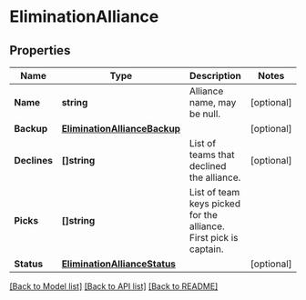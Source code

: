 # EliminationAlliance

## Properties

Name | Type | Description | Notes
------------ | ------------- | ------------- | -------------
**Name** | **string** | Alliance name, may be null. | [optional] 
**Backup** | [**EliminationAllianceBackup**](Elimination_Alliance_backup.md) |  | [optional] 
**Declines** | **[]string** | List of teams that declined the alliance. | [optional] 
**Picks** | **[]string** | List of team keys picked for the alliance. First pick is captain. | 
**Status** | [**EliminationAllianceStatus**](Elimination_Alliance_status.md) |  | [optional] 

[[Back to Model list]](../README.md#documentation-for-models) [[Back to API list]](../README.md#documentation-for-api-endpoints) [[Back to README]](../README.md)


